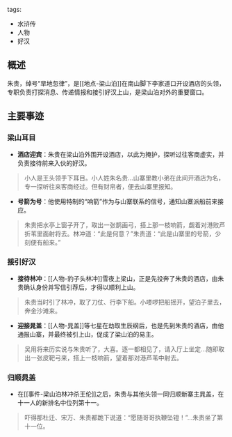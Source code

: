 tags:
  - 水浒传
  - 人物
  - 好汉

## 概述
朱贵，绰号“旱地忽律”，是[[地点-梁山泊]]在南山脚下李家道口开设酒店的头领，专职负责打探消息、传递情报和接引好汉上山，是梁山泊对外的重要窗口。

## 主要事迹
### 梁山耳目
- **酒店迎宾**：朱贵在梁山泊外围开设酒店，以此为掩护，探听过往客商虚实，并负责接待前来入伙的好汉。
> 小人是王头领手下耳目。小人姓朱名贵...山寨里教小弟在此间开酒店为名，专一探听往来客商经过。但有财帛者，便去山寨里报知。

- **号箭为号**：他使用特制的“响箭”作为与山寨联系的信号，通知山寨派船前来接应。
> 朱贵把水亭上窗子开了，取出一张鹊画弓，搭上那一枝响箭，觑着对港败芦折苇里面射将去。林冲道：“此是何意？”朱贵道：“此是山寨里的号箭，少刻便有船来。”

### 接引好汉
- **接待林冲**：[[人物-豹子头林冲]]雪夜上梁山，正是先投奔了朱贵的酒店，由朱贵确认身份并写信引荐后，才得以顺利上山。
> 朱贵当时引了林冲，取了刀仗、行李下船。小喽啰把船摇开，望泊子里去，奔金沙滩来。

- **迎接晁盖**：[[人物-晁盖]]等七星在劫取生辰纲后，也是先到朱贵的酒店，由他通报山寨，并最终被引上山，促成了梁山泊的易主。
> 吴用将来历实说与朱贵听了，大喜。逐一都相见了，请入厅上坐定...随即取出一张皮靶弓来，搭上一枝响箭，望着那对港芦苇中射去。

### 归顺晁盖
- 在[[事件-梁山泊林冲杀王伦]]之后，朱贵与其他头领一同归顺新寨主晁盖，在十一人的新排名中位列第十一。
> 吓得那杜迁、宋万、朱贵都跪下说道：“愿随哥哥执鞭坠镫！”...朱贵坐了第十一位。
